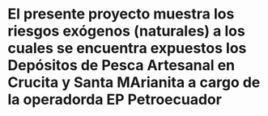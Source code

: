 # El presente proyecto muestra los riesgos exógenos (naturales) a los cuales se encuentra expuestos los Depósitos de Pesca Artesanal en Crucita y Santa MArianita a cargo de la operadorda EP Petroecuador
